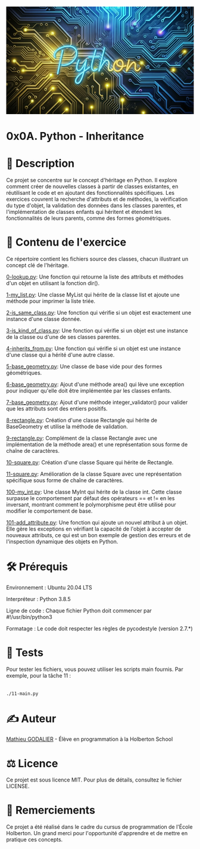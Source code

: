 <p align="center">
<img src="https://github.com/Mathieu7483/Aiko78-Photgraphy/blob/main/img/python%20n%C3%A9eon%20carte%20%C3%A9l%C3%A9ctronique.png">
</p>

# 0x0A. Python - Inheritance
# 📝 Description

Ce projet se concentre sur le concept d'héritage en Python. Il explore comment créer de nouvelles classes à partir de classes existantes, en réutilisant le code et en ajoutant des fonctionnalités spécifiques. Les exercices couvrent la recherche d'attributs et de méthodes, la vérification du type d'objet, la validation des données dans les classes parentes, et l'implémentation de classes enfants qui héritent et étendent les fonctionnalités de leurs parents, comme des formes géométriques.

# 📂 Contenu de l'exercice

Ce répertoire contient les fichiers source des classes, chacun illustrant un concept clé de l'héritage.

[0-lookup.py](https://github.com/Mathieu7483/holbertonschool-higher_level_programming/blob/main/python-inheritance/0-lookup.py): Une fonction qui retourne la liste des attributs et méthodes d'un objet en utilisant la fonction dir().

[1-my_list.py](https://github.com/Mathieu7483/holbertonschool-higher_level_programming/blob/main/python-inheritance/1-my_list.py): Une classe MyList qui hérite de la classe list et ajoute une méthode pour imprimer la liste triée.

[2-is_same_class.py](https://github.com/Mathieu7483/holbertonschool-higher_level_programming/blob/main/python-inheritance/2-is_same_class.py): Une fonction qui vérifie si un objet est exactement une instance d'une classe donnée.

[3-is_kind_of_class.py](https://github.com/Mathieu7483/holbertonschool-higher_level_programming/blob/main/python-inheritance/3-is_kind_of_class.py): Une fonction qui vérifie si un objet est une instance de la classe ou d'une de ses classes parentes.

[4-inherits_from.py](https://github.com/Mathieu7483/holbertonschool-higher_level_programming/blob/main/python-inheritance/4-inherits_from.py): Une fonction qui vérifie si un objet est une instance d'une classe qui a hérité d'une autre classe.

[5-base_geometry.py](https://github.com/Mathieu7483/holbertonschool-higher_level_programming/blob/main/python-inheritance/5-base_geometry.py): Une classe de base vide pour des formes géométriques.

[6-base_geometry.py](https://github.com/Mathieu7483/holbertonschool-higher_level_programming/blob/main/python-inheritance/6-base_geometry.py): Ajout d'une méthode area() qui lève une exception pour indiquer qu'elle doit être implémentée par les classes enfants.

[7-base_geometry.py](https://github.com/Mathieu7483/holbertonschool-higher_level_programming/blob/main/python-inheritance/7-base_geometry.py): Ajout d'une méthode integer_validator() pour valider que les attributs sont des entiers positifs.

[8-rectangle.py](https://github.com/Mathieu7483/holbertonschool-higher_level_programming/blob/main/python-inheritance/8-rectangle.py): Création d'une classe Rectangle qui hérite de BaseGeometry et utilise la méthode de validation.

[9-rectangle.py](https://github.com/Mathieu7483/holbertonschool-higher_level_programming/blob/main/python-inheritance/9-rectangle.py): Complément de la classe Rectangle avec une implémentation de la méthode area() et une représentation sous forme de chaîne de caractères.

[10-square.py](https://github.com/Mathieu7483/holbertonschool-higher_level_programming/blob/main/python-inheritance/10-square.py): Création d'une classe Square qui hérite de Rectangle.

[11-square.py](https://github.com/Mathieu7483/holbertonschool-higher_level_programming/blob/main/python-inheritance/11-square.py): Amélioration de la classe Square avec une représentation spécifique sous forme de chaîne de caractères.

[100-my_int.py](https://github.com/Mathieu7483/holbertonschool-higher_level_programming/blob/main/python-inheritance/100-my_int.py): Une classe MyInt qui hérite de la classe int. Cette classe surpasse le comportement par défaut des opérateurs == et != en les inversant, montrant comment le polymorphisme peut être utilisé pour modifier le comportement de base.

[101-add_attribute.py](https://github.com/Mathieu7483/holbertonschool-higher_level_programming/blob/main/python-inheritance/101-add_attribute.py): Une fonction qui ajoute un nouvel attribut à un objet. Elle gère les exceptions en vérifiant la capacité de l'objet à accepter de nouveaux attributs, ce qui est un bon exemple de gestion des erreurs et de l'inspection dynamique des objets en Python.

# 🛠️ Prérequis

Environnement : Ubuntu 20.04 LTS

Interpréteur : Python 3.8.5

Ligne de code : Chaque fichier Python doit commencer par #!/usr/bin/python3

Formatage : Le code doit respecter les règles de pycodestyle (version 2.7.*)

# 🚀 Tests

Pour tester les fichiers, vous pouvez utiliser les scripts main fournis. Par exemple, pour la tâche 11 :

```Bash

./11-main.py
```

# ✍️ Auteur
[Mathieu GODALIER](https://github.com/Mathieu7483) - Élève en programmation à la Holberton School

# ⚖️ Licence

Ce projet est sous licence MIT. Pour plus de détails, consultez le fichier LICENSE.

# 🙏 Remerciements

Ce projet a été réalisé dans le cadre du cursus de programmation de l'École Holberton. Un grand merci pour l'opportunité d'apprendre et de mettre en pratique ces concepts.
